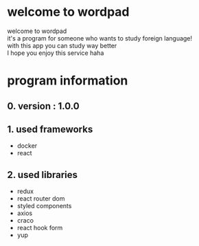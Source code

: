 # welcome to wordpad

welcome to wordpad <br/>
it's a program for someone who wants to study foreign language! <br/>
with this app you can study way better <br/>
I hope you enjoy this service haha <br/>

# program information

## 0. version : 1.0.0

## 1. used frameworks

- docker
- react

## 2. used libraries

- redux
- react router dom
- styled components
- axios
- craco
- react hook form
- yup
